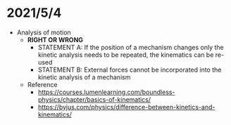 # 2021/5/4
- Analysis of motion
  - **RIGHT OR WRONG**
    - STATEMENT A: If the position of a mechanism changes only the kinetic analysis needs to be repeated, the kinematics can be re-used
    - STATEMENT B: External forces cannot be incorporated into the kinetic analysis of a mechanism
  - Reference
    - https://courses.lumenlearning.com/boundless-physics/chapter/basics-of-kinematics/
    - https://byjus.com/physics/difference-between-kinetics-and-kinematics/